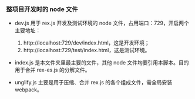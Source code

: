 ### 整项目开发时的 node 文件

- dev.js 用于 rex.js 开发及测试环境的 node 文件，占用端口：729，开启两个主要地址：
	1. http://localhost:729/dev/index.html，这是开发环境；
	2. http://localhost:729/test/index.html，这是测试环境。

- index.js 是本文件夹里最主要的文件，其他 node 文件均要引用本脚本。目的用于合并 rex-es.js 的分解文件。

- unglify.js 主要是用于压缩、合并 rex.js 的各个组成文件，需全局安装 webpack。